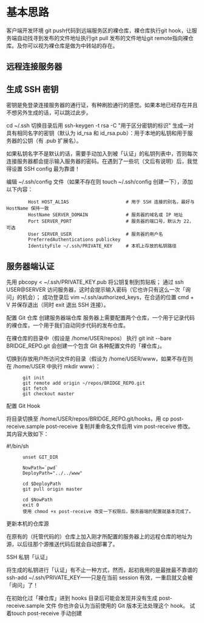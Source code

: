 # 基本思路 
客户端开发环境 git push代码到远端服务区的裸仓库，裸仓库执行git hook，让服务端自动找寻到发布的文件地址执行git pull
发布的文件地址git remote指向裸仓库。及你可以视为裸仓库是做为中转站的存在。

## 远程连接服务器

## 生成 SSH 密钥

密钥是免登录连接服务器的通行证，有种刷脸通行的感觉。如果本地已经存在并且不想另外生成的话，可以跳过此步。

cd ~/.ssh 切换目录后用 ssh-keygen -t rsa -C "用于区分密钥的标识" 生成一对具有相同名字的密钥（默认为 id_rsa 和 id_rsa.pub）：用于本地的私钥和用于服务器的公钥（有 .pub 扩展名）。

如果私钥名字不是默认的话，需要手动加入到被「认证」的私钥列表中，否则每次连接服务器都会提示输入服务器的密码。在遇到了一些坑（文后有说明）后，我觉得设置 SSH config 最为靠谱！

编辑 ~/.ssh/config 文件（如果不存在则 touch ~/.ssh/config 创建一下），添加以下内容：

            Host HOST_ALIAS                     # 用于 SSH 连接的别名，最好与 HostName 保持一致
            HostName SERVER_DOMAIN              # 服务器的域名或 IP 地址
            Port SERVER_PORT                    # 服务器的端口号，默认为 22，可选
            User SERVER_USER                    # 服务器的用户名
            PreferredAuthentications publickey
            IdentityFile ~/.ssh/PRIVATE_KEY     # 本机上存放的私钥路径
            
## 服务器端认证

先用 pbcopy < ~/.ssh/PRIVATE_KEY.pub 将公钥复制到剪贴板；
通过 ssh USER@SERVER 访问服务器，这时会提示输入密码（它也许只有这么一次「询问」的机会）；
成功登录后 vim ~/.ssh/authorized_keys，在合适的位置 cmd + V 并保存退出（同时 exit 退出 SSH 连接）。
          
配置 Git 仓库
创建服务器端仓库
服务器上需要配置两个仓库，一个用于记录代码的裸仓库，一个用于我们自动同步代码的发布仓库。
          
在裸仓库的目录中（假设是 /home/USER/repos）
执行 git init --bare BRIDGE_REPO.git 会创建一个包含 Git 各种配置文件的「裸仓库」。
          
切换到存放用户所访问文件的目录（假设为 /home/USER/www，如果不存在则在 /home/USER 中执行 mkdir www）：
          
          git init
          git remote add origin ~/repos/BRIDGE_REPO.git
          git fetch
          git checkout master
            
 配置 Git Hook
          
 将目录切换至 /home/USER/repos/BRIDGE_REPO.git/hooks，用 cp post-receive.sample post-receive 复制并重命名文件后用 vim post-receive 修改。其内容大致如下：
          
#!/bin/sh
          
          unset GIT_DIR
          
          NowPath=`pwd`
          DeployPath="../../www"
          
          cd $DeployPath
          git pull origin master
          
          cd $NowPath
          exit 0
          使用 chmod +x post-receive 改变一下权限后，服务器端的配置就基本完成了。
          
更新本机的仓库源
          
在原有的（托管代码的）仓库上加入刚才所配置的服务器上的远程仓库的地址为源，以后往那个源推送代码后就会自动部署了。
          
 
 SSH 私钥「认证」
          
 将生成的私钥进行「认证」有不止一种方式，然而，起初我用的是最挫最不靠谱的 ssh-add ~/.ssh/PRIVATE_KEY——只是在当前 session 有效，一重启就又会被「询问」了！
          
 在初始化过「裸仓库」进到 hooks 目录后可能会发现并没有生成 post-receive.sample 文件
 你也许会认为当前使用的 Git 版本无法处理这个 hook。
 试着touch post-receive 手动创建

